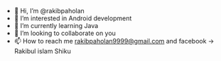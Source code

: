 - 👋 Hi, I’m @rakibpaholan
- 👀 I’m interested in Android development
- 🌱 I’m currently learning Java
- 💞️ I’m looking to collaborate on you
- 📫 How to reach me rakibpaholan9999@gmail.com and facebook -> Rakibul islam Shiku

<!---
rakibpaholan/rakibpaholan is a ✨ special ✨ repository because its `README.md` (this file) appears on your GitHub profile.
You can click the Preview link to take a look at your changes.
--->
